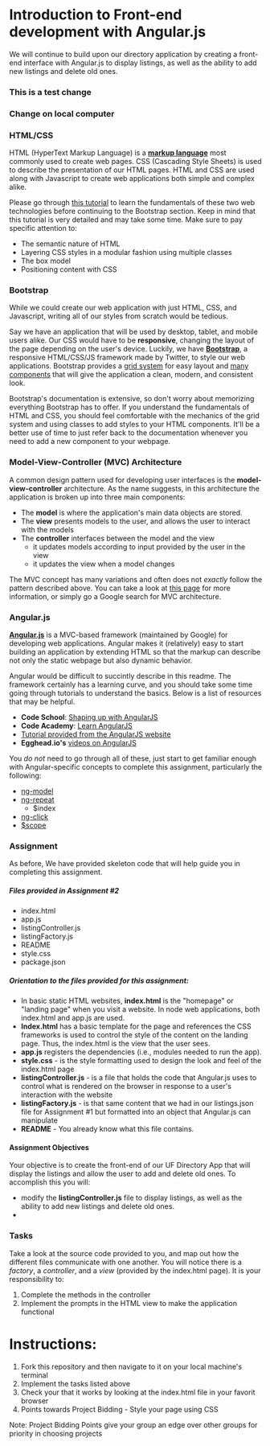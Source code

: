 # Introduction to Front-end development with Angular.js

We will continue to build upon our directory application by creating a front-end interface with Angular.js to display listings, as well as the ability to add new listings and delete old ones.

### This is a test change

### Change on local computer

### HTML/CSS

HTML (HyperText Markup Language) is a [**markup language**](https://en.wikipedia.org/wiki/Markup_language) most commonly used to create web pages. CSS (Cascading Style Sheets) is used to describe the presentation of our HTML pages. HTML and CSS are used along with Javascript to create web applications both simple and complex alike.

Please go through [this tutorial](http://learn.shayhowe.com) to learn the fundamentals of these two web technologies before continuing to the Bootstrap section. Keep in mind that this tutorial is very detailed and may take some time. Make sure to pay specific attention to:

-   The semantic nature of HTML
-   Layering CSS styles in a modular fashion using multiple classes
-   The box model
-   Positioning content with CSS

### Bootstrap

While we could create our web application with just HTML, CSS, and Javascript, writing all of our styles from scratch would be tedious.

Say we have an application that will be used by desktop, tablet, and mobile users alike. Our CSS would have to be **responsive**, changing the layout of the page depending on the user's device. Luckily, we have [**Bootstrap**](http://getbootstrap.com/), a responsive HTML/CSS/JS framework made by Twitter, to style our web applications. Bootstrap provides a [grid system](http://getbootstrap.com/css/#grid) for easy layout and [many components](http://getbootstrap.com/components/#nav) that will give the application a clean, modern, and consistent look.

Bootstrap's documentation is extensive, so don't worry about memorizing everything Bootstrap has to offer. If you understand the fundamentals of HTML and CSS, you should feel comfortable with the mechanics of the grid system and using classes to add styles to your HTML components. It'll be a better use of time to just refer back to the documentation whenever you need to add a new component to your webpage.

### Model-View-Controller (MVC) Architecture

A common design pattern used for developing user interfaces is the **model-view-controller** architecture. As the name suggests, in this architecture the application is broken up into three main components:

-   The **model** is where the application's main data objects are stored.
-   The **view** presents models to the user, and allows the user to interact with the models
-   The **controller** interfaces between the model and the view
    -   it updates models according to input provided by the user in the view
    -   it updates the view when a model changes

The MVC concept has many variations and often does not _exactly_ follow the pattern described above. You can take a look at [this page](https://developer.chrome.com/apps/app_frameworks) for more information, or simply go a Google search for MVC architecture.

### Angular.js

[**Angular.js**](https://angularjs.org/) is a MVC-based framework (maintained by Google) for developing web applications. Angular makes it (relatively) easy to start building an application by extending HTML so that the markup can describe not only the static webpage but also dynamic behavior.

Angular would be difficult to succintly describe in this readme. The framework certainly has a learning curve, and you should take some time going through tutorials to understand the basics. Below is a list of resources that may be helpful.

-   **Code School**: [Shaping up with AngularJS](https://www.codeschool.com/courses/shaping-up-with-angular-js)
-   **Code Academy**: [Learn AngularJS](https://www.codecademy.com/learn/learn-angularjs)
-   [Tutorial provided from the AngularJS website](https://docs.angularjs.org/tutorial)
-   **Egghead.io's** [videos on AngularJS](https://egghead.io/technologies/angularjs)

You _do not_ need to go through all of these, just start to get familiar enough with Angular-specific concepts to complete this assignment, particularly the following:

-   [ng-model](https://docs.angularjs.org/api/ng/directive/ngModel)
-   [ng-repeat](https://docs.angularjs.org/api/ng/directive/ngRepeat)
    -   $index
-   [ng-click](https://docs.angularjs.org/api/ng/directive/ngClick)
-   [$scope](https://docs.angularjs.org/guide/scope)

### Assignment

As before, We have provided skeleton code that will help guide you in completing this assignment.

##### Files provided in Assignment #2

-   index.html
-   app.js
-   listingController.js
-   listingFactory.js
-   README
-   style.css
-   package.json

##### Orientation to the files provided for this assignment:

-   In basic static HTML websites, **index.html** is the "homepage" or "landing page" when you visit a website. In node web applications, both index.html and app.js are used.
-   **Index.html** has a basic template for the page and references the CSS frameworks
    is used to control the style of the content on the landing page. Thus, the index.html is the view that the user sees.
-   **app.js** registers the dependencies (i.e., modules needed to run the app).
-   **style.css** - is the style formatting used to design the look and feel of the index.html page
-   **listingController.js** - is a file that holds the code that Angular.js uses to control what is rendered on the browser in response to a user's interaction with the website
-   **listingFactory.js** - is that same content that we had in our listings.json file for Assignment #1 but formatted into an object that Angular.js can manipulate
-   **README** - You already know what this file contains.

#### Assignment Objectives

Your objective is to create the front-end of our UF Directory App that will display the listings and allow the user to add and delete old ones.
To accomplish this you will:

-   modify the **listingController.js** file to display listings, as well as the ability to add new listings and delete old ones.
-

### Tasks

Take a look at the source code provided to you, and map out how the different files communicate with one another. You will notice there is a _factory_, a _controller_, and a _view_ (provided by the index.html page). It is your responsibility to:

1. Complete the methods in the controller
2. Implement the prompts in the HTML view to make the application functional

# Instructions:

1. Fork this repository and then navigate to it on your local machine's terminal
2. Implement the tasks listed above
3. Check your that it works by looking at the index.html file in your favorit browser
4. Points towards Project Bidding - Style your page using CSS

Note: Project Bidding Points give your group an edge over other groups for priority in choosing projects
